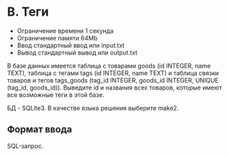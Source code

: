 # B. Теги

- Ограничение времени	1 секунда
- Ограничение памяти	64Mb
- Ввод	стандартный ввод или input.txt
- Вывод	стандартный вывод или output.txt

В базе данных имеется таблица с товарами goods (id INTEGER, name TEXT), таблица с тегами tags (id INTEGER, name TEXT) и таблица связки товаров и тегов tags_goods (tag_id INTEGER, goods_id INTEGER, UNIQUE (tag_id, goods_id)).
Выведите id и названия всех товаров, которые имеют все возможные теги в этой базе.

БД - SQLite3. В качестве языка решения выберите make2.

## Формат ввода

SQL-запрос.